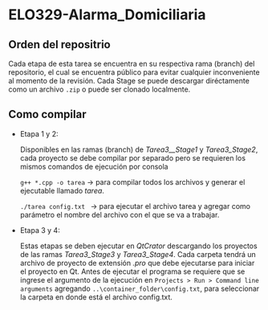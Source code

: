 # ELO329-Alarma_Domiciliaria
## Orden del repositrio

Cada etapa de esta tarea se encuentra en su respectiva rama (branch) del repositorio, el cual se encuentra público para evitar cualquier inconveniente al momento de la revisión. Cada Stage se puede descargar diréctamente como un archivo `.zip` o puede ser clonado localmente.

## Como compilar

*  Etapa 1 y 2:

    Disponibles en las ramas (branch) de *Tarea3__Stage1* y *Tarea3_Stage2*, cada proyecto se debe compilar por separado pero se requieren los mismos comandos de ejecución por consola

    ` g++ *.cpp -o tarea ` -> para compilar todos los archivos y generar el ejecutable llamado *tarea*.

    ` ./tarea config.txt  ` -> para ejecutar el archivo tarea y agregar como parámetro el nombre del archivo con el que se va a trabajar.

* Etapa 3 y 4:

    Estas etapas se deben ejecutar en *QtCrator* descargando los proyectos de las ramas *Tarea3_Stage3* y *Tarea3_Stage4*. Cada carpeta tendrá un archivo de proyecto de extensión *.pro* que debe ejecutarse para iniciar el proyecto en Qt. Antes de ejecutar el programa se requiere que se ingrese el argumento de la ejecución en `Projects > Run > Command line arguments` agregando `..\container_folder\config.txt`, para seleccionar la carpeta en donde está el archivo config.txt.
